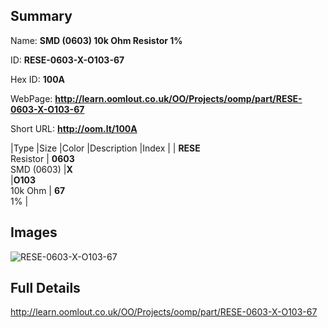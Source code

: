 

## Summary
 
Name: __SMD (0603) 10k Ohm Resistor 1%__

ID: __RESE-0603-X-O103-67__

Hex ID: __100A__

WebPage: __http://learn.oomlout.co.uk/OO/Projects/oomp/part/RESE-0603-X-O103-67__

Short URL: __http://oom.lt/100A__


|Type   |Size   |Color   |Description   |Index   |
| __RESE__ <br>Resistor  | __0603__<br>SMD (0603)   |__X__<br>    |__O103__<br>10k Ohm    | __67__<br> 1% |


## Images
![RESE-0603-X-O103-67](http://oomlout.com/oomp-gen/parts/RESE-0603-X-O103-67/RESE-0603-X-O103-67_420.jpg)

## Full Details

 http://learn.oomlout.co.uk/OO/Projects/oomp/part/RESE-0603-X-O103-67


